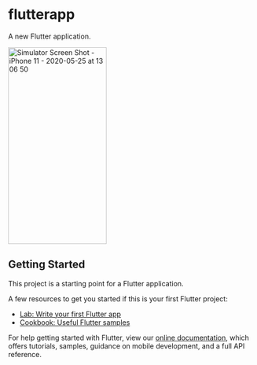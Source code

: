 # flutterapp

A new Flutter application.

<img src="https://user-images.githubusercontent.com/14853384/82790401-9d995000-9e89-11ea-9997-3769272406c9.png" alt="Simulator Screen Shot - iPhone 11 - 2020-05-25 at 13 06 50" width="200" height="400">


## Getting Started

This project is a starting point for a Flutter application.

A few resources to get you started if this is your first Flutter project:

- [Lab: Write your first Flutter app](https://flutter.dev/docs/get-started/codelab)
- [Cookbook: Useful Flutter samples](https://flutter.dev/docs/cookbook)

For help getting started with Flutter, view our
[online documentation](https://flutter.dev/docs), which offers tutorials,
samples, guidance on mobile development, and a full API reference.
